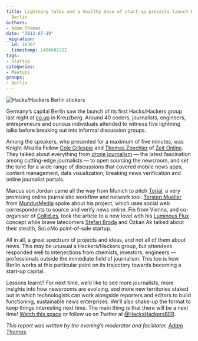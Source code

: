 ```yaml
---
title: Lightning talks and a healthy dose of start-up projects launch Hacks/Hackers
  Berlin
authors:
- Adam Thomas
date: "2012-07-19"
_migration:
  id: 16307
  timestamp: 1486602222
tags:
- startup
categories:
- Meetups
groups:
- Berlin
---
```


![][1]

Germany&#8217;s capital Berlin saw the launch of its first Hacks/Hackers group last night at [co.up][2] in Kreuzberg. Around 40 coders, journalists, engineers, entrepreneurs and curious individuals attended to witness five lightning talks before breaking out into informal discussion groups.

Among the speakers, who presented for a maximum of five minutes, was Knight-Mozilla Fellow [Cole Gillespie][3] and [Thomas Zoechler][4] of [Zeit Online][5]. They talked about everything from [drone journalism][6] &mdash; the latest fascination among cutting-edge journalists &mdash; to open sourcing the newsroom, and set the tone for a wide range of discussions that covered mobile news apps, content management, data visualization, breaking news verification and online journalist portals.

Marcus von Jordan came all the way from Munich to pitch [Torial][7], a very promising online journalistic workflow and network tool. [Torsten Mueller][8] from [MundusMedia][9] spoke about his project, which uses social web correspondents to source and verify news online. Fin from Vienna, and co-organiser of [Collid.es][10], took the article to a new level with his [Luminous Flux][11] concept while brave latecomers [Stefan Broda][12] and Özkan Ak talked about their stealth, SoLoMo point-of-sale startup.

All in all, a great spectrum of projects and ideas, and not all of them about news. This may be unusual a Hackers/Hackers group, but attendees responded well to interjections from chemists, investors, engineers &mdash; professionals outside the immediate field of journalism. This too is how Berlin works at this particular point on its trajectory towards becoming a start-up capital.

Lessons learnt? For next time, we&#8217;d like to see more journalists, more insights into how newsrooms are evolving, and more new territories staked out in which technologists can work alongside reporters and editors to build functioning, sustainable news enterprises. We&#8217;ll also shake-up the format to keep things interesting next time. The main thing is that there will be a next time! [Watch this space][13] or follow us on Twitter at [@HacksHackersBER][14].

_This report was written by the evening&#8217;s moderator and facilitator, [Adam Thomas][15]._

 [1]: /content-images/news/2012/07/HackHackerBerlin.jpg "Hacks/Hackers Berlin stickers"
 [2]: http://co-up.de/ "co.up coworking"
 [3]: https://twitter.com/thecole/
 [4]: http://twitter.com/tjoechler
 [5]: http://www.zeit.de
 [6]: http://j.mp/Muvcjm
 [7]: http://www.torial.com/
 [8]: http://www.twitter.com/mundustorsten
 [9]: http://www.mundusmedia.org/
 [10]: http://collid.es/
 [11]: http://lflux.org/
 [12]: http://www.linkedin.com/in/stefanbroda
 [13]: http://meetupBerlin.HacksHackers.com
 [14]: http://www.twitter.com/hackshackersber
 [15]: http://www.twitter.com/sourceadam
